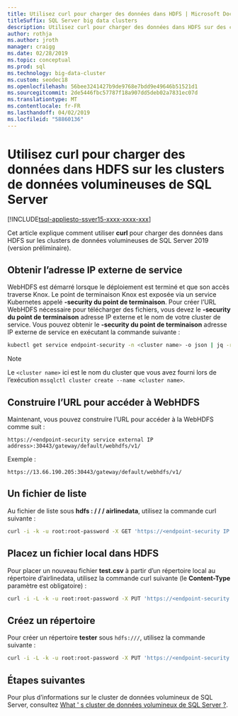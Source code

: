 ```yaml
---
title: Utilisez curl pour charger des données dans HDFS | Microsoft Docs
titleSuffix: SQL Server big data clusters
description: Utilisez curl pour charger des données dans HDFS sur des clusters SQL Server 2019 big data.
author: rothja
ms.author: jroth
manager: craigg
ms.date: 02/28/2019
ms.topic: conceptual
ms.prod: sql
ms.technology: big-data-cluster
ms.custom: seodec18
ms.openlocfilehash: 56bee3241427b9de9768e7bdd9e49646b51521d1
ms.sourcegitcommit: 2de5446fbc57787f18a907dd5deb02a7831ec07d
ms.translationtype: MT
ms.contentlocale: fr-FR
ms.lasthandoff: 04/02/2019
ms.locfileid: "58860136"
---
```

# <a name="use-curl-to-load-data-into-hdfs-on-sql-server-big-data-clusters"></a>Utilisez curl pour charger des données dans HDFS sur les clusters de données volumineuses de SQL Server

[!INCLUDE[tsql-appliesto-ssver15-xxxx-xxxx-xxx](../includes/tsql-appliesto-ssver15-xxxx-xxxx-xxx.md)]

Cet article explique comment utiliser **curl** pour charger des données dans HDFS sur les clusters de données volumineuses de SQL Server 2019 (version préliminaire).

## <a name="obtain-the-service-external-ip"></a>Obtenir l’adresse IP externe de service

WebHDFS est démarré lorsque le déploiement est terminé et que son accès traverse Knox. Le point de terminaison Knox est exposée via un service Kubernetes appelé **-security du point de terminaison**.  Pour créer l’URL WebHDFS nécessaire pour télécharger des fichiers, vous devez le **-security du point de terminaison** adresse IP externe et le nom de votre cluster de service. Vous pouvez obtenir le **-security du point de terminaison** adresse IP externe de service en exécutant la commande suivante :

```bash
kubectl get service endpoint-security -n <cluster name> -o json | jq -r .status.loadBalancer.ingress[0].ip
```

> [!NOTE]
> Le `<cluster name>` ici est le nom du cluster que vous avez fourni lors de l’exécution `mssqlctl cluster create --name <cluster name>`.

## <a name="construct-the-url-to-access-webhdfs"></a>Construire l’URL pour accéder à WebHDFS

Maintenant, vous pouvez construire l’URL pour accéder à la WebHDFS comme suit :

`https://<endpoint-security service external IP address>:30443/gateway/default/webhdfs/v1/`

Exemple :

`https://13.66.190.205:30443/gateway/default/webhdfs/v1/`

## <a name="list-a-file"></a>Un fichier de liste

Au fichier de liste sous **hdfs : / / / airlinedata**, utilisez la commande curl suivante :

```bash
curl -i -k -u root:root-password -X GET 'https://<endpoint-security IP external address>:30443/gateway/default/webhdfs/v1/airlinedata/?op=liststatus'
```

## <a name="put-a-local-file-into-hdfs"></a>Placez un fichier local dans HDFS

Pour placer un nouveau fichier **test.csv** à partir d’un répertoire local au répertoire d’airlinedata, utilisez la commande curl suivante (le **Content-Type** paramètre est obligatoire) :

```bash
curl -i -L -k -u root:root-password -X PUT 'https://<endpoint-security IP external address>:30443/gateway/default/webhdfs/v1/airlinedata/test.csv?op=create' -H 'Content-Type: application/octet-stream' -T 'test.csv'
```

## <a name="create-a-directory"></a>Créez un répertoire

Pour créer un répertoire **tester** sous `hdfs:///`, utilisez la commande suivante :

```bash
curl -i -L -k -u root:root-password -X PUT 'https://<endpoint-security IP external address>:30443/gateway/default/webhdfs/v1/test?op=MKDIRS'
```

## <a name="next-steps"></a>Étapes suivantes

Pour plus d’informations sur le cluster de données volumineux de SQL Server, consultez [What ' s cluster de données volumineux de SQL Server ?](big-data-cluster-overview.md).
